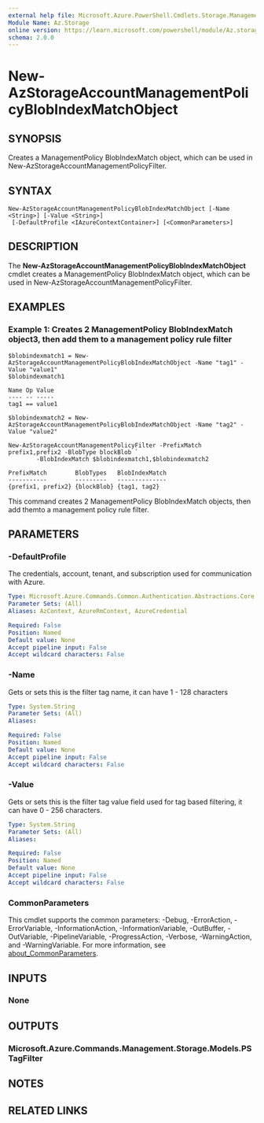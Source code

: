 ```yaml
---
external help file: Microsoft.Azure.PowerShell.Cmdlets.Storage.Management.dll-Help.xml
Module Name: Az.Storage
online version: https://learn.microsoft.com/powershell/module/Az.storage/new-Azstorageaccountmanagementpolicyblobindexmatchobject
schema: 2.0.0
---
```


# New-AzStorageAccountManagementPolicyBlobIndexMatchObject

## SYNOPSIS
Creates a ManagementPolicy BlobIndexMatch object, which can be used in New-AzStorageAccountManagementPolicyFilter.

## SYNTAX

```
New-AzStorageAccountManagementPolicyBlobIndexMatchObject [-Name <String>] [-Value <String>]
 [-DefaultProfile <IAzureContextContainer>] [<CommonParameters>]
```

## DESCRIPTION
The **New-AzStorageAccountManagementPolicyBlobIndexMatchObject** cmdlet creates a ManagementPolicy BlobIndexMatch object, which can be used in New-AzStorageAccountManagementPolicyFilter.

## EXAMPLES

### Example 1: Creates 2 ManagementPolicy BlobIndexMatch object3, then add them to a management policy rule filter
<!-- Skip: Output cannot be splitted from code -->


```
$blobindexmatch1 = New-AzStorageAccountManagementPolicyBlobIndexMatchObject -Name "tag1" -Value "value1"
$blobindexmatch1

Name Op Value 
---- -- ----- 
tag1 == value1

$blobindexmatch2 = New-AzStorageAccountManagementPolicyBlobIndexMatchObject -Name "tag2" -Value "value2"

New-AzStorageAccountManagementPolicyFilter -PrefixMatch prefix1,prefix2 -BlobType blockBlob `
        -BlobIndexMatch $blobindexmatch1,$blobindexmatch2

PrefixMatch        BlobTypes   BlobIndexMatch
-----------        ---------   --------------
{prefix1, prefix2} {blockBlob} {tag1, tag2}
```

This command creates 2 ManagementPolicy BlobIndexMatch objects, then add themto a management policy rule filter.

## PARAMETERS

### -DefaultProfile
The credentials, account, tenant, and subscription used for communication with Azure.

```yaml
Type: Microsoft.Azure.Commands.Common.Authentication.Abstractions.Core.IAzureContextContainer
Parameter Sets: (All)
Aliases: AzContext, AzureRmContext, AzureCredential

Required: False
Position: Named
Default value: None
Accept pipeline input: False
Accept wildcard characters: False
```

### -Name
Gets or sets this is the filter tag name, it can have 1 - 128 characters

```yaml
Type: System.String
Parameter Sets: (All)
Aliases:

Required: False
Position: Named
Default value: None
Accept pipeline input: False
Accept wildcard characters: False
```

### -Value
Gets or sets this is the filter tag value field used for tag based filtering, it can have 0 - 256 characters.

```yaml
Type: System.String
Parameter Sets: (All)
Aliases:

Required: False
Position: Named
Default value: None
Accept pipeline input: False
Accept wildcard characters: False
```

### CommonParameters
This cmdlet supports the common parameters: -Debug, -ErrorAction, -ErrorVariable, -InformationAction, -InformationVariable, -OutBuffer, -OutVariable, -PipelineVariable, -ProgressAction, -Verbose, -WarningAction, and -WarningVariable. For more information, see [about_CommonParameters](http://go.microsoft.com/fwlink/?LinkID=113216).

## INPUTS

### None

## OUTPUTS

### Microsoft.Azure.Commands.Management.Storage.Models.PSTagFilter

## NOTES

## RELATED LINKS
